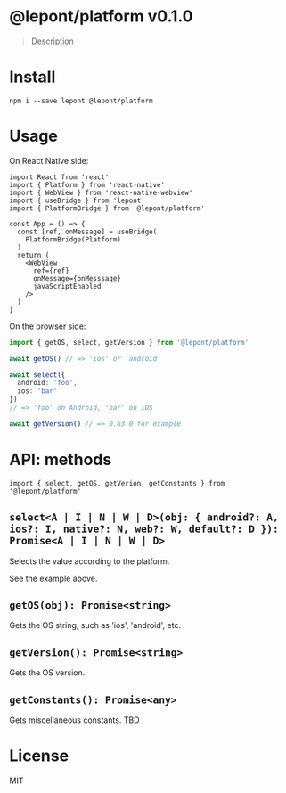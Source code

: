 # @lepont/platform v0.1.0

> Description

# Install

```
npm i --save lepont @lepont/platform
```

# Usage

On React Native side:

```tsx
import React from 'react'
import { Platform } from 'react-native'
import { WebView } from 'react-native-webview'
import { useBridge } from 'lepont'
import { PlatformBridge } from '@lepont/platform'

const App = () => {
  const [ref, onMessage] = useBridge(
    PlatformBridge(Platform)
  )
  return (
    <WebView
      ref={ref}
      onMessage={onMesssage}
      javaScriptEnabled
    />
  )
}
```

On the browser side:

```ts
import { getOS, select, getVersion } from '@lepont/platform'

await getOS() // => 'ios' or 'android'

await select({
  android: 'foo',
  ios: 'bar'
})
// => 'foo' on Android, 'bar' on iOS

await getVersion() // => 0.63.0 for example
```

# API: methods

```
import { select, getOS, getVerion, getConstants } from '@lepont/platform'
```

## `select<A | I | N | W | D>(obj: { android?: A, ios?: I, native?: N, web?: W, default?: D }): Promise<A | I | N | W | D>`

Selects the value according to the platform.

See the example above.

## `getOS(obj): Promise<string>`

Gets the OS string, such as 'ios', 'android', etc.

## `getVersion(): Promise<string>`

Gets the OS version.

## `getConstants(): Promise<any>`

Gets miscellaneous constants. TBD

# License

MIT

[lepont]: https://github.com/kt3k/lepont

